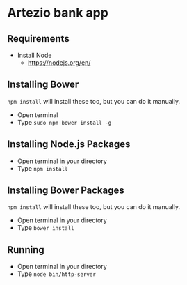 # Artezio bank app

## Requirements

- Install Node
    - https://nodejs.org/en/



## Installing Bower
`npm install` will install these too, but you can do it manually.
- Open terminal
- Type `sudo npm bower install -g`

## Installing Node.js Packages
- Open terminal in your directory
- Type `npm install`

## Installing Bower Packages
`npm install` will install these too, but you can do it manually.
- Open terminal in your directory
- Type `bower install`

## Running
- Open terminal in your directory
- Type `node bin/http-server`
